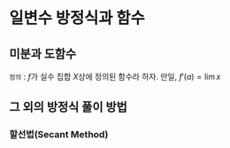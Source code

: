 # 일변수 방정식과 함수
## 미분과 도함수
`정의` : $f$가 실수 집합 $X$상에 정의된 함수라 하자. 만일,
$f'(a) = \lim{x}$

## 그 외의 방정식 풀이 방법
### 할선법(Secant Method)
